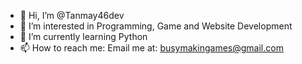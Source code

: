 - 👋 Hi, I’m @Tanmay46dev
- 👀 I’m interested in Programming, Game and Website Development
- 🌱 I’m currently learning Python
- 📫 How to reach me: Email me at: busymakingames@gmail.com

<!---
Tanmay46dev/Tanmay46dev is a ✨ special ✨ repository because its `README.md` (this file) appears on your GitHub profile.
You can click the Preview link to take a look at your changes.
--->
